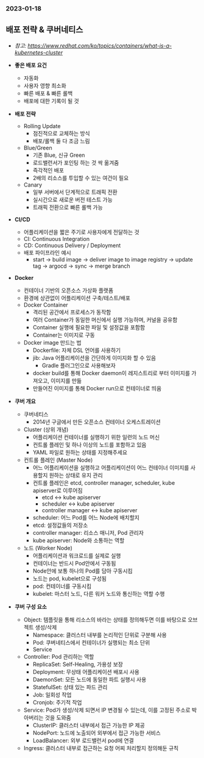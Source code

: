 ### 2023-01-18

## 배포 전략 & 쿠버네티스
- *참고: https://www.redhat.com/ko/topics/containers/what-is-a-kubernetes-cluster*
- **좋은 배포 요건**
  - 자동화
  - 사용자 영향 최소화
  - 빠른 배포 & 빠른 롤백
  - 배포에 대한 기록이 될 것

- **배포 전략**
  - Rolling Update
    - 점진적으로 교체하는 방식
    - 배포/롤백 둘 다 조금 느림
  - Blue/Green 
    - 기존 Blue, 신규 Green
    - 로드밸런서가 포인팅 하는 것 싹 옮겨줌
    - 즉각적인 배포
    - 2배의 리소스를 투입할 수 있는 여건이 필요
  - Canary
    - 일부 서버에서 단계적으로 트래픽 전환
    - 실시간으로 새로운 버전 테스트 가능
    - 트래픽 전환으로 빠른 롤백 가능

- **CI/CD**
  - 어플리케이션을 짧은 주기로 사용자에게 전달하는 것
  - CI: Continuous Integration
  - CD: Continuous Delivery / Deployment
  - 배포 파이프라인 예시
    - start -> build image -> deliver image to image registry -> update tag -> argocd -> sync -> merge branch

- **Docker**
  - 컨테이너 기반의 오픈소스 가상화 플랫폼
  - 환경에 상관없이 어플리케이션 구축/테스트/배포
  - Docker Container
    - 격리된 공간에서 프로세스가 동작함
    - 여러 Container가 동일한 머신에서 실행 가능하며, 커널을 공유함
    - Container 실행에 필요한 파일 및 설정값을 포함함
    - Container는 이미지로 구동
  - Docker image 만드는 법
    - Dockerfile: 자체 DSL 언어를 사용하기
    - jib: Java 어플리케이션을 간단하게 이미지화 할 수 있음
      - Gradle 플러그인으로 사용해보자
    - docker build를 통해 Docker daemon이 레지스트리로 부터 이미지를 가져오고, 이미지를 만듦
    - 만들어진 이미지를 통해 Docker run으로 컨테이너로 띄움

- **쿠버 개요**
  - 쿠버네티스
    - 2014년 구글에서 만든 오픈소스 컨테이너 오케스트레이션
  - Cluster (상위 개념)
    - 어플리케이션 컨테이너를 실행하기 위한 일련의 노드 머신
    - 컨트롤 플레인 및 하나 이상의 노드를 포함하고 있음
    - YAML 파일로 원하는 상태를 지정해주세요
  - 컨트롤 플레인 (Master Node)
    - 어느 어플리케이션을 실행하고 어플리케이션이 어느 컨테이너 이미지를 사용할지 원하는 상태로 유지 관리
    - 컨트롤 플레인은 etcd, controller manager, scheduler, kube apiserver로 이루어짐
      - etcd <-> kube apiserver
      - scheduler <-> kube apiserver
      - controller manager <-> kube apiserver
    - scheduler: 어느 Pod를 어느 Node에 배치할지
    - etcd: 설정값들의 저장소
    - controller manager: 리소스 매니저, Pod 관리자
    - kube apiserver: Node와 소통하는 역할
  - 노드 (Worker Node)
    - 어플리케이션과 워크로드를 실제로 실행
    - 컨테이너는 반드시 Pod안에서 구동됨
    - Node안에 보통 하나의 Pod를 담아 구동시킴
    - 노드는 pod, kubelet으로 구성됨
    - pod: 컨테이너를 구동시킴
    - kubelet: 마스터 노드, 다른 워커 노드와 통신하는 역할 수행

- **쿠버 구성 요소**
  - Object: 템플릿을 통해 리소스의 바라는 상태를 정의해두면 이를 바탕으로 오브젝트 생성/삭제
    - Namespace: 클러스터 내부를 논리적인 단위로 구분해 사용
    - Pod: 쿠버네티스에서 컨테이너가 실행되는 최소 단위
    - Service
  - Controller: Pod 관리하는 역할
    - ReplicaSet: Self-Healing, 가용성 보장
    - Deployment: 무상태 어플리케이션 배포시 사용
    - DaemonSet: 모든 노드에 동일한 파트 실행시 사용
    - StatefulSet: 상태 있는 파드 관리
    - Job: 일회성 작업
    - Cronjob: 주기적 작업
  - Service: Pod가 생성/삭제 되면서 IP 변경될 수 있는데, 이를 고정된 주소로 박아버리는 것을 도와줌
    - ClusterIP: 클러스터 내부에서 접근 가능한 IP 제공
    - NodePort: 노드에 노출되어 외부에서 접근 가능한 서비스
    - LoadBalancer: 외부 로드밸런서 pod에 연결
  - Ingress: 클러스터 내부로 접근하는 요청 어찌 처리할지 정의해둔 규칙
